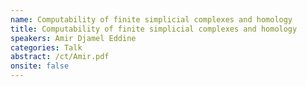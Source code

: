 ```yaml
---
name: Computability of finite simplicial complexes and homology
title: Computability of finite simplicial complexes and homology
speakers: Amir Djamel Eddine
categories: Talk
abstract: /ct/Amir.pdf
onsite: false
---
```

